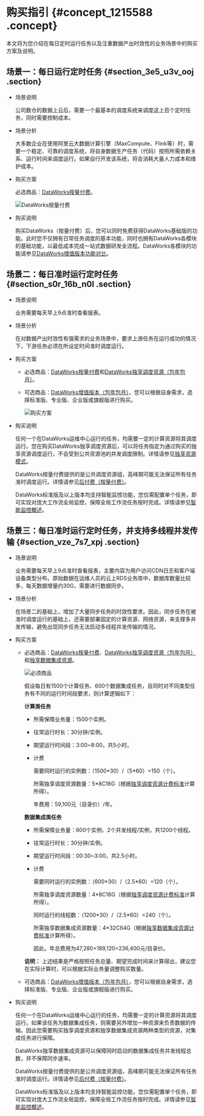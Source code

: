 # 购买指引 {#concept_1215588 .concept}

本文将为您介绍在每日定时运行任务以及注重数据产出时效性的业务场景中的购买方案及说明。

## 场景一：每日运行定时任务 {#section_3e5_u3v_ooj .section}

-   场景说明

    公司数仓的数据上云后，需要一个最基本的调度系统来调度这上百个定时任务，同时需要控制成本。

-   场景分析

    大多数企业在使用阿里云大数据计算引擎（MaxCompute、Flink等）时，需要一个稳定、可靠的调度系统，将自身数据生产任务（代码）按照所需依赖关系、运行时间来调度运行。如果自行开发该系统，将会消耗大量人力成本和维护成本。

-   购买方案

    必选商品：[DataWorks按量付费](https://common-buy.aliyun.com/?commodityCode=dide_create_post#/buy)。

    ![DataWorks按量付费](http://static-aliyun-doc.oss-cn-hangzhou.aliyuncs.com/assets/img/974272/156335442651652_zh-CN.png)

-   购买说明

    购买DataWorks（按量付费）后，您可以同时免费获得DataWorks基础版的功能。此时您不仅拥有日常任务调度的基本功能，同时也拥有DataWorks各模块的基础功能，以最低成本完成一站式数据研发全流程。DataWorks各模块的功能请参见[DataWorks增值版本功能对比](cn.zh-CN/产品定价/附录/DataWorks增值版本功能对比.md#)。


## 场景二：每日准时运行定时任务 {#section_s0r_16b_n0l .section}

-   场景说明

    业务需要每天早上9点准时查看报表。

-   场景分析

    在对数据产出时效性有强需求的业务场景中，要求上游任务在运行成功的情况下，下游任务必须在所设定时间准时调度运行。

-   购买方案
    -   必选商品：[DataWorks按量付费](https://common-buy.aliyun.com/?commodityCode=dide_create_post#/buy)和[DataWorks独享调度资源（包年包月）](https://common-buy.aliyun.com/?commodityCode=dide_resource_pre&accounttraceid=4b2ff510-1825-4cc6-b589-9ca6f18e5896#/buy)。
    -   可选商品：[DataWorks增值版本（包年包月）](https://common-buy.aliyun.com/?commodityCode=dide_pre#/buy)，您可以根据自身需求，选择标准版、专业版、企业版或旗舰版进行购买。

        ![购买方案](http://static-aliyun-doc.oss-cn-hangzhou.aliyuncs.com/assets/img/974272/156335442751653_zh-CN.png)

-   购买说明

    任何一个在DataWorks运维中心运行的任务，均需要一定的计算资源将其调度运行。您在购买DataWorks独享调度资源后，可以将任务指定为通过购买的独享资源调度运行，不会受到公共资源池的并发调度限制。详情请参见[独享资源模式](../../../../cn.zh-CN/使用指南/管理控制台/独享资源模式.md#)。

    DataWorks按量付费提供的是公共调度资源组，高峰期可能无法保证所有任务准时调度运行。详情请参见[后付费（按量付费）](cn.zh-CN/产品定价/后付费（按量付费）.md#)。

    DataWorks标准版及以上版本均支持智能监控功能，您仅需配置单个任务，即可实现对庞大工作流全局监控，保障全局工作流任务按时完成。详情请参见[智能监控概述](../../../../cn.zh-CN/使用指南/运维中心/智能监控/智能监控概述.md#)。


## 场景三：每日准时运行定时任务，并支持多线程并发传输 {#section_vze_7s7_xpj .section}

-   场景说明

    业务需要每天早上9点准时查看报表，主要内容为用户访问CDN日志和客户端设备类型分布。原始数据在运维人员的云上RDS业务库中，数据库数量比较多，每天数据增量约30G，需要进行数据同步。

-   场景分析

    在场景二的基础上，增加了大量同步任务的时效性要求。因此，同步任务在被准时调度运行的基础上，还需要部署固定的计算资源、网络资源，来支撑多并发传输，避免出现同步任务无法启动多线程并发传输的情况。

-   购买方案
    -   必选商品：[DataWorks按量付费](https://common-buy.aliyun.com/?commodityCode=dide_create_post#/buy)、[DataWorks独享调度资源（包年包月）](https://common-buy.aliyun.com/?commodityCode=dide_resource_pre&accounttraceid=4b2ff510-1825-4cc6-b589-9ca6f18e5896#/buy)和[独享数据集成资源](https://common-buy.aliyun.com/?spm=a2c4g.11186623.2.14.1b3d1303BbdK9Y&commodityCode=dide_resource_pre&accounttraceid=4b2ff510-1825-4cc6-b589-9ca6f18e5896#/buy)。

        ![必须商品](http://static-aliyun-doc.oss-cn-hangzhou.aliyuncs.com/assets/img/974272/156335442751659_zh-CN.png)

        假设每日有1500个计算任务、600个数据集成任务，且同时对不同类型任务有不同的运行时间段要求，则计算逻辑如下：

        **计算类任务**

        -   所需保障业务量：1500个实例。
        -   往常运行时长：30分钟/实例。
        -   期望运行时间段：3:00~8:00，共5小时。
        -   计费

            需要同时运行的实例数：（1500\*30）/（5\*60）=150（个）。

            所需独享调度资源数量：5\*8C16G（根据[独享调度资源计费标准](cn.zh-CN/产品定价/附录/独享调度资源计费标准.md#)计算所得）。

            年费用：59,100元（目录价）/年。

        **数据集成类任务**

        -   所需保障业务量：600个实例、2个并发线程/实例，共1200个线程。
        -   往常运行时长：30分钟/实例。
        -   期望运行时间段：00:30~3:00，共2.5小时。
        -   计费

            需要同时运行的实例数：（600\*30）/（2.5\*60）=120（个）。

            所需独享调度资源数量：4\*8C16G（根据[独享调度资源计费标准](cn.zh-CN/产品定价/附录/独享调度资源计费标准.md#)计算所得）。

            同时运行的线程数：（1200\*30）/（2.5\*60）=240（个）。

            所需独享数据集成资源数量：4\*32C64G（根据[独享数据集成资源计费标准](cn.zh-CN/产品定价/附录/独享数据集成资源计费标准.md#)计算所得）。

            因此，年总费用为47,280+189,120=236,400元/目录价。

        **说明：** 上述结果是严格按照任务总量、期望完成时间来计算得出，建议您在实际计算时，可以根据实际业务量调整购买数量。

    -   可选商品：[DataWorks增值版本（包年包月）](https://common-buy.aliyun.com/?commodityCode=dide_pre#/buy)，您可以根据自身需求，选择标准版、专业版、企业版或旗舰版进行购买。
-   购买说明

    任何一个在DataWorks运维中心运行的任务，均需要一定的计算资源将其调度运行。如果该任务为数据集成任务，则需要另外增加一种资源来负责数据的传输。因此您需要购买独享调度资源和独享数据集成资源两种类型的资源，对集成任务进行保障。

    DataWorks独享数据集成资源可以保障同时启动的数据集成任务并发线程总数，并不保障同步速率。

    DataWorks按量付费提供的是公共调度资源组，高峰期可能无法保证所有任务准时调度运行。详情请参见[后付费（按量付费）](cn.zh-CN/产品定价/后付费（按量付费）.md#)。

    DataWorks标准版及以上版本均支持智能监控功能，您仅需配置单个任务，即可实现对庞大工作流全局监控，保障全局工作流任务按时完成。详情请参见[智能监控概述](../../../../cn.zh-CN/使用指南/运维中心/智能监控/智能监控概述.md#)。


